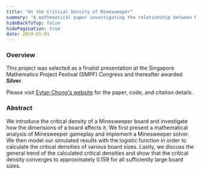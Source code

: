 ```yaml
---
title: "On the Critical Density of Minesweeper"
summary: "A mathematical paper investigating the relationship between Minesweeper board dimensions and its corresponding critical mine density."
hideBackToTop: false
hidePagination: true
date: 2024-05-01
---
```


### Overview

This project was selected as a finalist presentation at the Singapore Mathematics Project Festival (SMPF) Congress and thereafter awarded **Silver**.

Please visit [Eytan Chong's website](https://asdia.dev/) for the paper, code, and citation details.


### Abstract

We introduce the critical density of a Minesweeper board and investigate how the dimensions of a board affects it. We first present a mathematical analysis of Minesweeper gameplay and implement a Minesweeper solver. We then model our simulated results with the logistic function in order to calculate the critical densities of various board sizes. Lastly, we discuss the general trend of the calculated critical densities and show that the critical density converges to approximately 0.159 for all sufficiently large board sizes.
